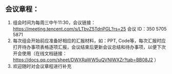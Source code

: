 ## 会议章程：

1. 组会时间为每周三中午11:30，会议链接：https://meeting.tencent.com/s/LTbvZ5TdnPGL?rs=25 会议 ID：350 5705 5871
2. 每次组会开始前应准备好相应的汇报材料，如：PPT, Code等，每次汇报时应打开待办事项表格逐项汇报，会议结束后更新会议总结和待办事项，以便下次开会使用（在线文档链接：https://docs.qq.com/sheet/DWXRaWW5uQVNIWXZr?tab=BB08J2 ）
3. 欢迎随时对会议章程进行补充 

